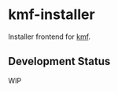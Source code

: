 # kmf-installer

Installer frontend for [kmf](https://github.com/KorabliModForce/kmf).

## Development Status

WIP
